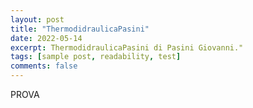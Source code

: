 ```yaml
---
layout: post
title: "ThermodidraulicaPasini"
date: 2022-05-14
excerpt: ThermodidraulicaPasini di Pasini Giovanni."
tags: [sample post, readability, test]
comments: false
---
```

PROVA